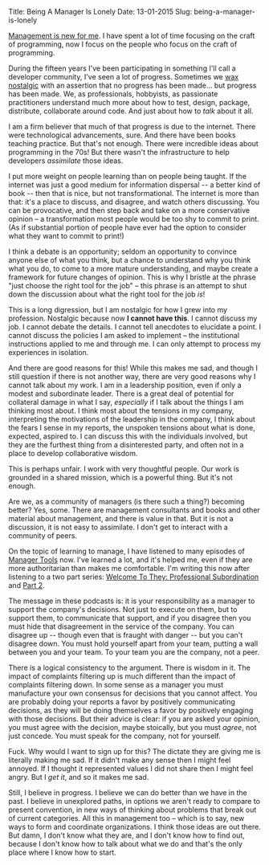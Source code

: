 Title: Being A Manager Is Lonely
Date: 13-01-2015
Slug: being-a-manager-is-lonely

[Management is new for me](http://www.ianbicking.org/blog/2014/09/professional-transitions.html). I have spent a lot of time focusing on the craft of programming, now I focus on the people who focus on the craft of programming.

During the fifteen years I've been participating in something I'll call a developer community, I've seen a lot of progress.  Sometimes we [wax nostalgic](http://vimeo.com/71278954) with an assertion that no progress has been made... but progress has been made.  We, as professionals, hobbyists, as passionate practitioners understand much more about how to test, design, package, distribute, collaborate around code.  And just about how to *talk* about it all.

I am a firm believer that much of that progress is due to the internet.  There were technological advancements, sure.  And there have been books teaching practice.  But that's not enough. There were incredible ideas about programming in the 70s!  But there wasn't the infrastructure to help developers *assimilate* those ideas.

I put more weight on people learning than on people being taught.  If the internet was just a good medium for information dispersal -- a better kind of book -- then that is nice, but not transformational. The internet is more than that: it's a place to discuss, and disagree, and watch others discussing.  You can be provocative, and then step back and take on a more conservative opinion – a transformation most people would be too shy to commit to print.  (As if substantial portion of people have ever had the option to consider what they want to commit to print!)

I think a debate is an opportunity; seldom an opportunity to convince anyone else of what you think, but a chance to understand why you think what you do, to come to a more mature understanding, and maybe create a framework for future changes of opinion.  This is why I bristle at the phrase "just choose the right tool for the job" – this phrase is an attempt to shut down the discussion about what the right tool for the job *is*!

This is a long digression, but I am nostalgic for how I grew into my profession.  Nostalgic because now **I cannot have this**.  I cannot discuss my job.  I cannot debate the details.  I cannot tell anecdotes to elucidate a point.  I cannot discuss the policies I am asked to implement – the institutional instructions applied to me and through me.  I can only attempt to process my experiences in isolation.

And there are good reasons for this!  While this makes me sad, and though I still question if there is not another way, there are very good reasons why I cannot talk about my work.  I am in a leadership position, even if only a modest and subordinate leader.  There is a great deal of potential for collateral damage in what I say, *especially* if I talk about the things I am thinking most about.  I think most about the tensions in my company, interpreting the motivations of the leadership in the company, I think about the fears I sense in my reports, the unspoken tensions about what is done, expected, aspired to.  I can discuss this with the individuals involved, but they are the furthest thing from a disinterested party, and often not in a place to develop collaborative wisdom.

This is perhaps unfair.  I work with very thoughtful people.  Our work is grounded in a shared mission, which is a powerful thing.  But it's not enough.

Are we, as a community of managers (is there such a thing?) becoming better?  Yes, some.  There are management consultants and books and other material about management, and there is value in that. But it is not a discussion, it is not easy to assimilate.  I don't get to interact with a community of peers.

On the topic of learning to manage, I have listened to many episodes of [Manager Tools](http://www.manager-tools.com/) now.  I've learned a lot, and it's helped me, even if they are more authoritarian than makes me comfortable.  I'm writing this now after listening to a two part series: [Welcome To They: Professional Subordination](http://www.manager-tools.com/2014/09/welcome-they-professional-subordination-chapter-2) and [Part 2](http://www.manager-tools.com/2014/09/welcome-they-professional-subordination-chapter-2-part-2).

The message in these podcasts is: it is your responsibility as a manager to support the company's decisions.  Not just to execute on them, but to support them, to communicate that support, and if you disagree then you must hide that disagreement in the service of the company.  You can disagree up -- though even that is fraught with danger -- but you can't disagree down.  You must hold yourself apart from your team, putting a wall between you and your team.  To your team you are the company, not a peer.

There is a logical consistency to the argument.  There is wisdom in it.  The impact of complaints filtering up is much different than the impact of complaints filtering down.  In some sense as a manager you must manufacture your own consensus for decisions that you cannot affect.  You are probably doing your reports a favor by positively communicating decisions, as they will be doing themselves a favor by positively engaging with those decisions.  But their advice is clear: if you are asked your opinion, you must agree with the decision, maybe stoically, but you must *agree*, not just concede.  You must speak for the company, not for yourself.

Fuck.  Why would I want to sign up for this?  The dictate they are giving me is literally making me sad.  If it didn't make any sense then I might feel annoyed.  If I thought it represented values I did not share then I might feel angry.  But I *get it*, and so it makes me sad.

Still, I believe in progress.  I believe we can do better than we have in the past.  I believe in unexplored paths, in options we aren't ready to compare to present convention, in new ways of thinking about problems that break out of current categories.  All this in management too – which is to say, new ways to form and coordinate organizations. I think those ideas are out there.  But damn, I don't know what they are, and I don't know how to find out, because I don't know how to talk about what we do and that's the only place where I know how to start.
